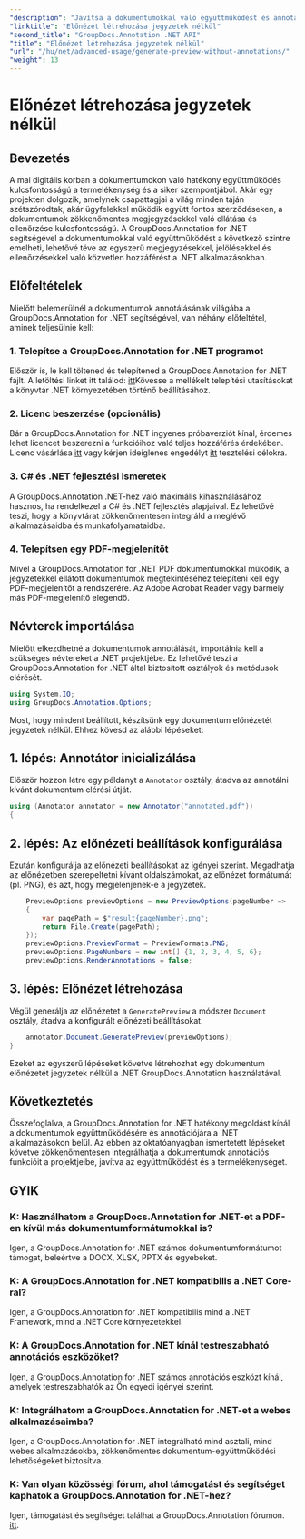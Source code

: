 ```yaml
---
"description": "Javítsa a dokumentumokkal való együttműködést és annotációkat a .NET alkalmazásokon belül a GroupDocs.Annotation for .NET segítségével. Könnyedén jegyzetelhet, jelölhet meg és tekinthet át dokumentumokat ezzel a hatékony könyvtárral."
"linktitle": "Előnézet létrehozása jegyzetek nélkül"
"second_title": "GroupDocs.Annotation .NET API"
"title": "Előnézet létrehozása jegyzetek nélkül"
"url": "/hu/net/advanced-usage/generate-preview-without-annotations/"
"weight": 13
---
```


# Előnézet létrehozása jegyzetek nélkül

## Bevezetés
A mai digitális korban a dokumentumokon való hatékony együttműködés kulcsfontosságú a termelékenység és a siker szempontjából. Akár egy projekten dolgozik, amelynek csapattagjai a világ minden táján szétszóródtak, akár ügyfelekkel működik együtt fontos szerződéseken, a dokumentumok zökkenőmentes megjegyzésekkel való ellátása és ellenőrzése kulcsfontosságú. A GroupDocs.Annotation for .NET segítségével a dokumentumokkal való együttműködést a következő szintre emelheti, lehetővé téve az egyszerű megjegyzésekkel, jelölésekkel és ellenőrzésekkel való közvetlen hozzáférést a .NET alkalmazásokban.
## Előfeltételek
Mielőtt belemerülnél a dokumentumok annotálásának világába a GroupDocs.Annotation for .NET segítségével, van néhány előfeltétel, aminek teljesülnie kell:
### 1. Telepítse a GroupDocs.Annotation for .NET programot
Először is, le kell töltened és telepítened a GroupDocs.Annotation for .NET fájlt. A letöltési linket itt találod: [itt](https://releases.groupdocs.com/annotation/net/)Kövesse a mellékelt telepítési utasításokat a könyvtár .NET környezetében történő beállításához.
### 2. Licenc beszerzése (opcionális)
Bár a GroupDocs.Annotation for .NET ingyenes próbaverziót kínál, érdemes lehet licencet beszerezni a funkcióihoz való teljes hozzáférés érdekében. Licenc vásárlása [itt](https://purchase.groupdocs.com/buy) vagy kérjen ideiglenes engedélyt [itt](https://purchase.groupdocs.com/temporary-license/) tesztelési célokra.
### 3. C# és .NET fejlesztési ismeretek
A GroupDocs.Annotation .NET-hez való maximális kihasználásához hasznos, ha rendelkezel a C# és .NET fejlesztés alapjaival. Ez lehetővé teszi, hogy a könyvtárat zökkenőmentesen integráld a meglévő alkalmazásaidba és munkafolyamataidba.
### 4. Telepítsen egy PDF-megjelenítőt
Mivel a GroupDocs.Annotation for .NET PDF dokumentumokkal működik, a jegyzetekkel ellátott dokumentumok megtekintéséhez telepíteni kell egy PDF-megjelenítőt a rendszerére. Az Adobe Acrobat Reader vagy bármely más PDF-megjelenítő elegendő.

## Névterek importálása
Mielőtt elkezdhetné a dokumentumok annotálását, importálnia kell a szükséges névtereket a .NET projektjébe. Ez lehetővé teszi a GroupDocs.Annotation for .NET által biztosított osztályok és metódusok elérését.

```csharp
using System.IO;
using GroupDocs.Annotation.Options;
```

Most, hogy mindent beállított, készítsünk egy dokumentum előnézetét jegyzetek nélkül. Ehhez kövesd az alábbi lépéseket:
## 1. lépés: Annotátor inicializálása
Először hozzon létre egy példányt a `Annotator` osztály, átadva az annotálni kívánt dokumentum elérési útját.
```csharp
using (Annotator annotator = new Annotator("annotated.pdf"))
{
```
## 2. lépés: Az előnézeti beállítások konfigurálása
Ezután konfigurálja az előnézeti beállításokat az igényei szerint. Megadhatja az előnézetben szerepeltetni kívánt oldalszámokat, az előnézet formátumát (pl. PNG), és azt, hogy megjelenjenek-e a jegyzetek.
```csharp
    PreviewOptions previewOptions = new PreviewOptions(pageNumber =>
    {
        var pagePath = $"result{pageNumber}.png";
        return File.Create(pagePath);
    });
    previewOptions.PreviewFormat = PreviewFormats.PNG;
    previewOptions.PageNumbers = new int[] {1, 2, 3, 4, 5, 6};
    previewOptions.RenderAnnotations = false;
```
## 3. lépés: Előnézet létrehozása
Végül generálja az előnézetet a `GeneratePreview` a módszer `Document` osztály, átadva a konfigurált előnézeti beállításokat.
```csharp
    annotator.Document.GeneratePreview(previewOptions);
}
```
Ezeket az egyszerű lépéseket követve létrehozhat egy dokumentum előnézetét jegyzetek nélkül a .NET GroupDocs.Annotation használatával.

## Következtetés
Összefoglalva, a GroupDocs.Annotation for .NET hatékony megoldást kínál a dokumentumok együttműködésére és annotációjára a .NET alkalmazásokon belül. Az ebben az oktatóanyagban ismertetett lépéseket követve zökkenőmentesen integrálhatja a dokumentumok annotációs funkcióit a projektjeibe, javítva az együttműködést és a termelékenységet.
## GYIK
### K: Használhatom a GroupDocs.Annotation for .NET-et a PDF-en kívül más dokumentumformátumokkal is?
Igen, a GroupDocs.Annotation for .NET számos dokumentumformátumot támogat, beleértve a DOCX, XLSX, PPTX és egyebeket.
### K: A GroupDocs.Annotation for .NET kompatibilis a .NET Core-ral?
Igen, a GroupDocs.Annotation for .NET kompatibilis mind a .NET Framework, mind a .NET Core környezetekkel.
### K: A GroupDocs.Annotation for .NET kínál testreszabható annotációs eszközöket?
Igen, a GroupDocs.Annotation for .NET számos annotációs eszközt kínál, amelyek testreszabhatók az Ön egyedi igényei szerint.
### K: Integrálhatom a GroupDocs.Annotation for .NET-et a webes alkalmazásaimba?
Igen, a GroupDocs.Annotation for .NET integrálható mind asztali, mind webes alkalmazásokba, zökkenőmentes dokumentum-együttműködési lehetőségeket biztosítva.
### K: Van olyan közösségi fórum, ahol támogatást és segítséget kaphatok a GroupDocs.Annotation for .NET-hez?
Igen, támogatást és segítséget találhat a GroupDocs.Annotation fórumon. [itt](https://forum.groupdocs.com/c/annotation/10).